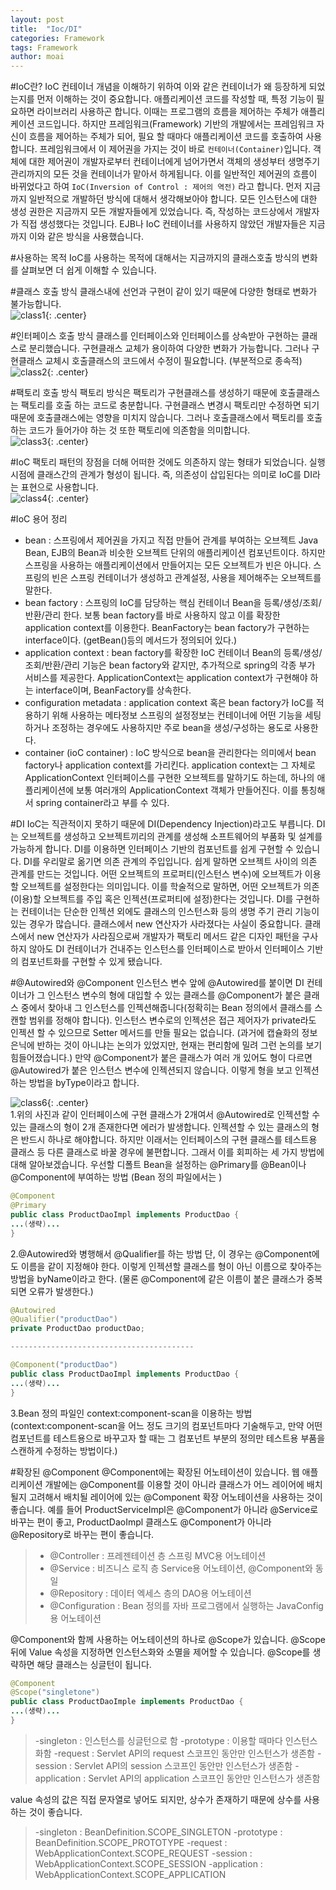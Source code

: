 ```yaml
---
layout: post
title:  "Ioc/DI"
categories: Framework
tags: Framework
author: moai
---
```

<!--
출처 : [https://minwan1.github.io/2017/10/08/2017-10-08-Spring-Container,Servlet-Container/][출처]  
-->

#IoC란?
IoC 컨테이너 개념을 이해하기 위하여 이와 같은 컨테이너가 왜 등장하게 되었는지를 먼저 이해하는 것이 중요합니다.
애플리케이션 코드를 작성할 때, 특정 기능이 필요하면 라이브러리 사용하곤 합니다. 이때는 프로그램의 흐름을 제어하는 주체가 애플리케이션 코드입니다. 하지만 프레임워크(Framework) 기반의 개발에서는 프레임워크 자신이 흐름을 제어하는 주체가 되어, 필요 할 때마다 애플리케이션 코드를 호출하여 사용합니다.
프레임워크에서 이 제어권을 가지는 것이 바로 <code>컨테이너(Container)</code>입니다. 객체에 대한 제어권이 개발자로부터 컨테이너에게 넘어가면서 객체의 생성부터 생명주기 관리까지의 모든 것을 컨테이너가 맡아서 하게됩니다. 이를 일반적인 제어권의 흐름이 바뀌었다고 하여 <code>IoC(Inversion of Control : 제어의 역전)</code> 라고 합니다.
먼저 지금까지 일반적으로 개발하던 방식에 대해서 생각해보아야 합니다. 모든 인스턴스에 대한 생성 권한은 지금까지 모든 개발자들에게 있었습니다. 즉, 작성하는 코드상에서 개발자가 직접 생성했다는 것입니다. EJB나 IoC 컨테이너를 사용하지 않았던 개발자들은 지금까지 이와 같은 방식을 사용했습니다.




#사용하는 목적
IoC를 사용하는 목적에 대해서는 지금까지의 클래스호출 방식의 변화를 살펴보면 더 쉽게 이해할 수 있습니다.

#클래스 호출 방식
클래스내에 선언과 구현이 같이 있기 때문에 다양한 형태로 변화가 불가능합니다.  
![class1](/assets/images/20191119/class1.jpg){: .center}  
   
#인터페이스 호출 방식
클래스를 인터페이스와 인터페이스를 상속받아 구현하는 클래스로 분리했습니다. 구현클래스 교체가 용이하여 다양한 변화가 가능합니다. 그러나 구현클래스 교체시 호출클래스의 코드에서 수정이 필요합니다. (부분적으로 종속적)  
![class2](/assets/images/20191119/class2.jpg){: .center}  

#팩토리 호출 방식
팩토리 방식은 팩토리가 구현클래스를 생성하기 때문에 호출클래스는 팩토리를 호출 하는 코드로 충분합니다. 구현클래스 변경시 팩토리만 수정하면 되기 때문에 호출클래스에는 영향을 미치지 않습니다. 그러나 호출클래스에서 팩토리를 호출하는 코드가 들어가야 하는 것 또한 팩토리에 의존함을 의미합니다.  
![class3](/assets/images/20191119/class3.jpg){: .center}   

#IoC
팩토리 패턴의 장점을 더해 어떠한 것에도 의존하지 않는 형태가 되었습니다. 실행시점에 클래스간의 관계가 형성이 됩니다. 즉, 의존성이 삽입된다는 의미로 IoC를 DI라는 표현으로 사용합니다.  
![class4](/assets/images/20191119/class4.jpg){: .center}   

#IoC 용어 정리

- bean : 스프링에서 제어권을 가지고 직접 만들어 관계를 부여하는 오브젝트 Java Bean, EJB의 Bean과 비슷한 오브젝트 단위의 애플리케이션 컴포넌트이다. 하지만 스프링을 사용하는 애플리케이션에서 만들어지는 모든 오브젝트가 빈은 아니다. 스프링의 빈은 스프링 컨테이너가 생성하고 관계설정, 사용을 제어해주는 오브젝트를 말한다.
- bean factory : 스프링의 IoC를 담당하는 핵심 컨테이너 Bean을 등록/생성/조회/반환/관리 한다. 보통 bean factory를 바로 사용하지 않고 이를 확장한 application context를 이용한다. BeanFactory는 bean factory가 구현하는 interface이다. (getBean()등의 메서드가 정의되어 있다.)
- application context : bean factory를 확장한 IoC 컨테이너 Bean의 등록/생성/조회/반환/관리 기능은 bean factory와 같지만, 추가적으로 spring의 각종 부가 서비스를 제공한다. ApplicationContext는 application context가 구현해야 하는 interface이며, BeanFactory를 상속한다.
- configuration metadata : application context 혹은 bean factory가 IoC를 적용하기 위해 사용하는 메타정보 스프링의 설정정보는 컨테이너에 어떤 기능을 세팅하거나 조정하는 경우에도 사용하지만 주로 bean을 생성/구성하는 용도로 사용한다.
- container (ioC container) : IoC 방식으로 bean을 관리한다는 의미에서 bean factory나 application context를 가리킨다. application context는 그 자체로 ApplicationContext 인터페이스를 구현한 오브젝트를 말하기도 하는데, 하나의 애플리케이션에 보통 여러개의 ApplicationContext 객체가 만들어진다. 이를 통칭해서 spring container라고 부를 수 있다.

#DI
IoC는 직관적이지 못하기 때문에 DI(Dependency Injection)라고도 부릅니다. DI는 오브젝트를 생성하고 오브젝트끼리의 관계를 생성해 소프트웨어의 부품화 및 설계를 가능하게 합니다. DI를 이용하면 인터페이스 기반의 컴포넌트를 쉽게 구현할 수 있습니다. DI를 우리말로 옮기면 의존 관계의 주입입니다. 쉽게 말하면 오브젝트 사이의 의존 관계를 만드는 것입니다. 어떤 오브젝트의 프로퍼티(인스턴스 변수)에 오브젝트가 이용할 오브젝트를 설정한다는 의미입니다. 이를 학술적으로 말하면, 어떤 오브젝트가 의존(이용)할 오브젝트를 주입 혹은 인젝션(프로퍼티에 설정)한다는 것입니다. DI를 구현하는 컨테이너는 단순한 인젝션 외에도 클래스의 인스턴스화 등의 생명 주기 관리 기능이 있는 경우가 많습니다.
클래스에서 new 연산자가 사라졌다는 사실이 중요합니다. 클래스에서 new 연산자가 사라짐으로써 개발자가 팩토리 메서드 같은 디자인 패턴을 구사하지 않아도 DI 컨테이너가 건내주는 인스턴스를 인터페이스로 받아서 인터페이스 기반의 컴포넌트화를 구현할 수 있게 됐습니다.

#@Autowired와 @Component
인스턴스 변수 앞에 @Autowired를 붙이면 DI 컨테이너가 그 인스턴스 변수의 형에 대입할 수 있는 클래스를 @Component가 붙은 클래스 중에서 찾아내 그 인스턴스를 인젝션해줍니다(정확히는 Bean 정의에서 클래스를 스캔할 범위를 정해야 합니다). 인스턴스 변수로의 인젝션은 접근 제어자가 private라도 인젝션 할 수 있으므로 Setter 메서드를 만들 필요는 없습니다. (과거에 캡슐화의 정보 은닉에 반하는 것이 아니냐는 논의가 있었지만, 현재는 편리함에 밀려 그런 논의를 보기 힘들어졌습니다.)
만약 @Component가 붙은 클래스가 여러 개 있어도 형이 다르면 @Autowired가 붙은 인스턴스 변수에 인젝션되지 않습니다. 이렇게 형을 보고 인젝션하는 방법을 byType이라고 합니다.
  
![class6](/assets/images/20191119/class6.png){: .center}   
1.위의 사진과 같이 인터페이스에 구현 클래스가 2개여서 @Autowired로 인젝션할 수 있는 클래스의 형이 2개 존재한다면 에러가 발생합니다. 인젝션할 수 있는 클래스의 형은 반드시 하나로 해야합니다. 하지만 이래서는 인터페이스의 구현 클래스를 테스트용 클래스 등 다른 클래스로 바꿀 경우에 불편합니다. 그래서 이를 회피하는 세 가지 방법에 대해 알아보겠습니다.
우선할 디폴트 Bean을 설정하는 @Primary를 @Bean이나 @Component에 부여하는 방법 (Bean 정의 파일에서는 <bean primary="true">)
```java
@Component
@Primary
public class ProductDaoImpl implements ProductDao {
...(생략)...
}
```

2.@Autowired와 병행해서 @Qualifier를 하는 방법 단, 이 경우는 @Component에도 이름을 같이 지정해야 한다. 이렇게 인젝션할 클래스를 형이 아닌 이름으로 찾아주는 방법을 byName이라고 한다. (물론 @Component에 같은 이름이 붙은 클래스가 중복되면 오류가 발생한다.)
```java
@Autowired
@Qualifier("productDao")
private ProductDao productDao;

-----------------------------------------

@Component("productDao")
public class ProductDaoImpl implements ProductDao {
...(생략)...
}
```
3.Bean 정의 파일인 context:component-scan을 이용하는 방법 (context:component-scan을 어느 정도 크기의 컴포넌트마다 기술해두고, 만약 어떤 컴포넌트를 테스트용으로 바꾸고자 할 때는 그 컴포넌트 부분의 정의만 테스트용 부품을 스캔하게 수정하는 방법이다.)

#확장된 @Component
@Component에는 확장된 어노테이션이 있습니다. 웹 애플리케이션 개발에는 @Component를 이용할 것이 아니라 클래스가 어느 레이어에 배치될지 고려해서 배치될 레이어에 있는 @Component 확장 어노테이션을 사용하는 것이 좋습니다. 예를 들어 ProductServiceImpl은 @Component가 아니라 @Service로 바꾸는 편이 좋고, ProductDaoImpl 클래스도 @Component가 아니라 @Repository로 바꾸는 편이 좋습니다.  
>- @Controller : 프레젠테이션 층 스프링 MVC용 어노테이션  
>- @Service : 비즈니스 로직 층 Service용 어노테이션, @Component와 동일
>- @Repository : 데이터 엑세스 층의 DAO용 어노테이션
>- @Configuration : Bean 정의를 자바 프로그램에서 실행하는 JavaConfig용 어노테이션

@Component와 함께 사용하는 어노테이션의 하나로 @Scope가 있습니다. @Scope 뒤에 Value 속성을 지정하면 인스턴스화와 소멸을 제어할 수 있습니다. @Scope를 생략하면 해당 클래스는 싱글턴이 됩니다.
```java
@Component
@Scope("singletone")
public class ProductDaoImple implements ProductDao {
...(생략)...
}
```

>-singleton : 인스턴스를 싱글턴으로 함
>-prototype : 이용할 때마다 인스턴스화함
>-request : Servlet API의 request 스코프인 동안만 인스턴스가 생존함
>-session : Servlet API의 session 스코프인 동안만 인스턴스가 생존함
>-application : Servlet API의 application 스코프인 동안만 인스턴스가 생존함

value 속성의 값은 직접 문자열로 넣어도 되지만, 상수가 존재하기 때문에 상수를 사용하는 것이 좋습니다.

>-singleton : BeanDefinition.SCOPE_SINGLETON
>-prototype : BeanDefinition.SCOPE_PROTOTYPE
>-request : WebApplicationContext.SCOPE_REQUEST
>-session : WebApplicationContext.SCOPE_SESSION
>-application : WebApplicationContext.SCOPE_APPLICATION

[출처]: https://minwan1.github.io/2017/10/08/2017-10-08-Spring-Container,Servlet-Container